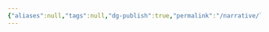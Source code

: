 ```yaml
---
{"aliases":null,"tags":null,"dg-publish":true,"permalink":"/narrative/locations/worlds/nim/","dgPassFrontmatter":true}
---
```


